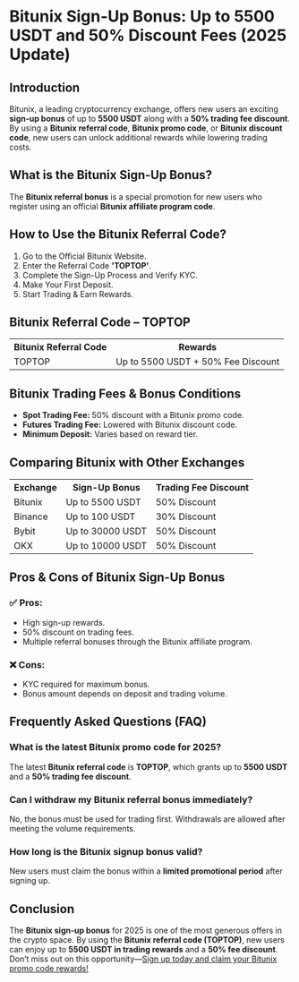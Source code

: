 <h1>Bitunix Sign-Up Bonus: Up to 5500 USDT and 50% Discount Fees (2025 Update)</h1>
    
<h2>Introduction</h2>
<p>Bitunix, a leading cryptocurrency exchange, offers new users an exciting <strong>sign-up bonus</strong> of up to <strong>5500 USDT</strong> along with a <strong>50% trading fee discount</strong>. By using a <strong>Bitunix referral code</strong>, <strong>Bitunix promo code</strong>, or <strong>Bitunix discount code</strong>, new users can unlock additional rewards while lowering trading costs.</p>
    
<h2>What is the Bitunix Sign-Up Bonus?</h2>
<p>The <strong>Bitunix referral bonus</strong> is a special promotion for new users who register using an official <strong>Bitunix affiliate program code</strong>.</p>
    
<h2>How to Use the Bitunix Referral Code?</h2>
<ol>
        <li>Go to the Official Bitunix Website.</li>
        <li>Enter the Referral Code <strong>'TOPTOP'</strong>.</li>
        <li>Complete the Sign-Up Process and Verify KYC.</li>
        <li>Make Your First Deposit.</li>
        <li>Start Trading & Earn Rewards.</li>
</ol>
    
<h2>Bitunix Referral Code – TOPTOP</h2>
<table>
        <tr>
            <th>Bitunix Referral Code</th>
            <th>Rewards</th>
        </tr>
        <tr>
            <td>TOPTOP</td>
            <td>Up to 5500 USDT + 50% Fee Discount</td>
        </tr>
</table>
    
<h2>Bitunix Trading Fees & Bonus Conditions</h2>
    <ul>
        <li><strong>Spot Trading Fee:</strong> 50% discount with a Bitunix promo code.</li>
        <li><strong>Futures Trading Fee:</strong> Lowered with Bitunix discount code.</li>
        <li><strong>Minimum Deposit:</strong> Varies based on reward tier.</li>
    </ul>
    
<h2>Comparing Bitunix with Other Exchanges</h2>
<table>
        <tr>
            <th>Exchange</th>
            <th>Sign-Up Bonus</th>
            <th>Trading Fee Discount</th>
        </tr>
        <tr>
            <td>Bitunix</td>
            <td>Up to 5500 USDT</td>
            <td>50% Discount</td>
        </tr>
        <tr>
            <td>Binance</td>
            <td>Up to 100 USDT</td>
            <td>30% Discount</td>
        </tr>
        <tr>
            <td>Bybit</td>
            <td>Up to 30000 USDT</td>
            <td>50% Discount</td>
        </tr>
        <tr>
            <td>OKX</td>
            <td>Up to 10000 USDT</td>
            <td>50% Discount</td>
        </tr>
</table>
    
<h2>Pros & Cons of Bitunix Sign-Up Bonus</h2>
<h3>✅ Pros:</h3>
    <ul>
        <li>High sign-up rewards.</li>
        <li>50% discount on trading fees.</li>
        <li>Multiple referral bonuses through the Bitunix affiliate program.</li>
    </ul>
<h3>❌ Cons:</h3>
    <ul>
        <li>KYC required for maximum bonus.</li>
        <li>Bonus amount depends on deposit and trading volume.</li>
    </ul>
    
<h2>Frequently Asked Questions (FAQ)</h2>
<h3>What is the latest Bitunix promo code for 2025?</h3>
<p>The latest <strong>Bitunix referral code</strong> is <strong>TOPTOP</strong>, which grants up to <strong>5500 USDT</strong> and a <strong>50% trading fee discount</strong>.</p>
    
<h3>Can I withdraw my Bitunix referral bonus immediately?</h3>
<p>No, the bonus must be used for trading first. Withdrawals are allowed after meeting the volume requirements.</p>
    
<h3>How long is the Bitunix signup bonus valid?</h3>
<p>New users must claim the bonus within a <strong>limited promotional period</strong> after signing up.</p>
    
<h2>Conclusion</h2>
<p>The <strong>Bitunix sign-up bonus</strong> for 2025 is one of the most generous offers in the crypto space. By using the <strong>Bitunix referral code (TOPTOP)</strong>, new users can enjoy up to <strong>5500 USDT in trading rewards</strong> and a <strong>50% fee discount</strong>. Don’t miss out on this opportunity—<a href="https://www.bitunix.com/register?vipCode=TOPTOP" class="cta">Sign up today and claim your Bitunix promo code rewards!</a></p>
</body>
</html>
